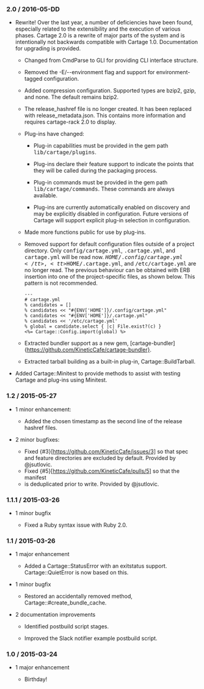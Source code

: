 ### 2.0 / 2016-05-DD

*   Rewrite! Over the last year, a number of deficiencies have been found,
    especially related to the extensibility and the execution of various
    phases. Cartage 2.0 is a rewrite of major parts of the system and is
    intentionally not backwards compatible with Cartage 1.0. Documentation for
    upgrading is provided.

    *   Changed from CmdParse to GLI for providing CLI interface structure.

    *   Removed the -E/--environment flag and support for environment-tagged
        configuration.

    *   Added compression configuration. Supported types are bzip2, gzip, and
        none. The default remains bzip2.

    *   The release_hashref file is no longer created. It has been replaced
        with release_metadata.json. This contains more information and requires
        cartage-rack 2.0 to display.

    *   Plug-ins have changed:

        *   Plug-in capabilities must be provided in the gem path
            <tt>lib/cartage/plugins</tt>.

        *   Plug-ins declare their feature support to indicate the points that
            they will be called during the packaging process.

        *   Plug-in commands must be provided in the gem path
            <tt>lib/cartage/commands</tt>. These commands are always available.

        *   Plug-ins are currently automatically enabled on discovery and may
            be explicitly disabled in configuration. Future versions of Cartage
            will support explicit plug-in selection in configuration.

    *   Made more functions public for use by plug-ins.

    *   Removed support for default configuration files outside of a project
        directory. Only <tt>config/cartage.yml</tt>, <tt>.cartage.yml</tt>, and
        <tt>cartage.yml</tt> will be read now.
        <tt>$HOME/.config/cartage.yml</tt>, <tt>$HOME/.cartage.yml</tt>, and
        <tt>/etc/cartage.yml</tt> are no longer read. The previous behaviour
        can be obtained with ERB insertion into one of the project-specific
        files, as shown below. This pattern is not recommended.

            ---
            # cartage.yml
            % candidates = []
            % candidates << "#{ENV['HOME']}/.config/cartage.yml"
            % candidates << "#{ENV['HOME']}/.cartage.yml"
            % candidates << '/etc/cartage.yml'
            % global = candidate.select { |c| File.exist?(c) }
            <%= Cartage::Config.import(global) %>

    *   Extracted bundler support as a new gem,
        [cartage-bundler]{https://github.com/KineticCafe/cartage-bundler}.

    *   Extracted tarball building as a built-in plug-in,
        Cartage::BuildTarball.

*   Added Cartage::Minitest to provide methods to assist with testing Cartage
    and plug-ins using Minitest.

### 1.2 / 2015-05-27

*   1 minor enhancement:

    *   Added the chosen timestamp as the second line of the release hashref
        files.

*   2 minor bugfixes:

    *   Fixed {#3}[https://github.com/KineticCafe/issues/3] so that spec and
        feature directories are excluded by default. Provided by @jsutlovic.
    *   Fixed {#5}[https://github.com/KineticCafe/pulls/5] so that the manifest
    *   is deduplicated prior to write. Provided by @jsutlovic.

### 1.1.1 / 2015-03-26

*   1 minor bugfix

    *   Fixed a Ruby syntax issue with Ruby 2.0.

### 1.1 / 2015-03-26

*   1 major enhancement

    *   Added a Cartage::StatusError with an exitstatus support.
        Cartage::QuietError is now based on this.

*   1 minor bugfix

    *   Restored an accidentally removed method,
        Cartage::#create_bundle_cache.

*   2 documentation improvements

    *   Identified postbuild script stages.

    *   Improved the Slack notifier example postbuild script.

### 1.0 / 2015-03-24

*   1 major enhancement

    *   Birthday!
